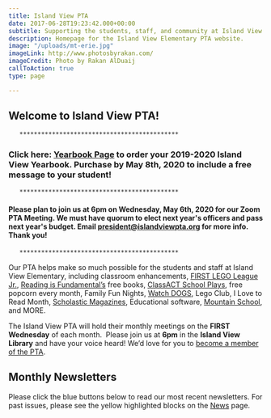 ```yaml
---
title: Island View PTA
date: 2017-06-28T19:23:42.000+00:00
subtitle: Supporting the students, staff, and community at Island View Elementary.
description: Homepage for the Island View Elementary PTA website.
image: "/uploads/mt-erie.jpg"
imageLink: http://www.photosbyrakan.com/
imageCredit: Photo by Rakan AlDuaij
callToAction: true
type: page

---
```

## Welcome to Island View PTA!

       ********************************************

### **Click here:** [**Yearbook Page**](/yearbook/) **to order your 2019-2020 Island View Yearbook.  Purchase by May 8th, 2020 to include a free message to your student!**

       ********************************************

#### Please plan to join us at 6pm on Wednesday, May 6th, 2020 for our Zoom PTA Meeting.  We must have quorum to elect next year's officers and pass next year's budget.  Email president@islandviewpta.org for more info.  Thank you!

       ********************************************

Our PTA helps make so much possible for the students and staff at Island View Elementary, including classroom enhancements,
[FIRST LEGO League Jr.](/lego/),
[Reading is Fundamental’s](http://www.rif.org/) free books,
[ClassACT School Plays](https://www.facebook.com/Class-ACT-Anacortes-Community-Theatres-School-of-Performing-Arts-105835664376/),
free popcorn every month, Family Fun Nights,
[Watch DOGS](/watchdogs/),
Lego Club,
I Love to Read Month,
[Scholastic Magazines](http://classroommagazines.scholastic.com/Landing-Pages/subscribers),
Educational software,
[Mountain School](https://ncascades.org/signup/youth/mountain-school), and MORE.

The Island View PTA will hold their monthly meetings on the **FIRST Wednesday** of each month.  Please join us at **6pm** in the **Island View Library** and have your voice heard! We’d love for you to [become a member of the PTA](/membership/).

## Monthly Newsletters

Please click the blue buttons below to read our most recent newsletters.
For past issues, please see the yellow highlighted blocks on the [News](/news) page.